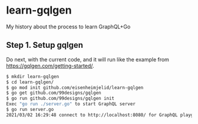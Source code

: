 # learn-gqlgen
My history about the process to learn GraphQL+Go

## Step 1. Setup gqlgen

Do next, with the current code, and it will run like the example from https://gqlgen.com/getting-started/.

```bash
$ mkdir learn-gqlgen
$ cd learn-gqlgen/
$ go mod init github.com/eisenheimjelid/learn-gqlgen
$ go get github.com/99designs/gqlgen
$ go run github.com/99designs/gqlgen init
Exec "go run ./server.go" to start GraphQL server
$ go run server.go 
2021/03/02 16:29:48 connect to http://localhost:8080/ for GraphQL playground
```
